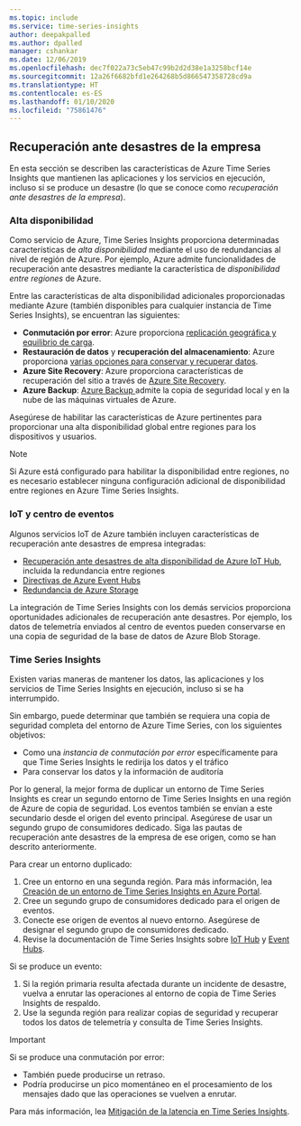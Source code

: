 ```yaml
---
ms.topic: include
ms.service: time-series-insights
author: deepakpalled
ms.author: dpalled
manager: cshankar
ms.date: 12/06/2019
ms.openlocfilehash: dec7f022a73c5eb47c99b2d2d38e1a3258bcf14e
ms.sourcegitcommit: 12a26f6682bfd1e264268b5d866547358728cd9a
ms.translationtype: HT
ms.contentlocale: es-ES
ms.lasthandoff: 01/10/2020
ms.locfileid: "75861476"
---
```

## <a name="business-disaster-recovery"></a>Recuperación ante desastres de la empresa

En esta sección se describen las características de Azure Time Series Insights que mantienen las aplicaciones y los servicios en ejecución, incluso si se produce un desastre (lo que se conoce como *recuperación ante desastres de la empresa*).

### <a name="high-availability"></a>Alta disponibilidad

Como servicio de Azure, Time Series Insights proporciona determinadas características de *alta disponibilidad* mediante el uso de redundancias al nivel de región de Azure. Por ejemplo, Azure admite funcionalidades de recuperación ante desastres mediante la característica de *disponibilidad entre regiones* de Azure.

Entre las características de alta disponibilidad adicionales proporcionadas mediante Azure (también disponibles para cualquier instancia de Time Series Insights), se encuentran las siguientes:

- **Conmutación por error**: Azure proporciona [replicación geográfica y equilibrio de carga](https://docs.microsoft.com/azure/architecture/resiliency/recovery-loss-azure-region).
- **Restauración de datos** y **recuperación del almacenamiento**: Azure proporciona [varias opciones para conservar y recuperar datos](https://docs.microsoft.com/azure/architecture/resiliency/recovery-data-corruption).
- **Azure Site Recovery**: Azure proporciona características de recuperación del sitio a través de [Azure Site Recovery](https://docs.microsoft.com/azure/site-recovery/).
- **Azure Backup**: [Azure Backup ](https://docs.microsoft.com/azure/backup/backup-architecture) admite la copia de seguridad local y en la nube de las máquinas virtuales de Azure.

Asegúrese de habilitar las características de Azure pertinentes para proporcionar una alta disponibilidad global entre regiones para los dispositivos y usuarios.

> [!NOTE]
> Si Azure está configurado para habilitar la disponibilidad entre regiones, no es necesario establecer ninguna configuración adicional de disponibilidad entre regiones en Azure Time Series Insights.

### <a name="iot-and-event-hubs"></a>IoT y centro de eventos

Algunos servicios IoT de Azure también incluyen características de recuperación ante desastres de empresa integradas:

- [Recuperación ante desastres de alta disponibilidad de Azure IoT Hub](https://docs.microsoft.com/azure/iot-hub/iot-hub-ha-dr), incluida la redundancia entre regiones
- [Directivas de Azure Event Hubs](https://docs.microsoft.com/azure/event-hubs/event-hubs-geo-dr)
- [Redundancia de Azure Storage](https://docs.microsoft.com/azure/storage/common/storage-redundancy)

La integración de Time Series Insights con los demás servicios proporciona oportunidades adicionales de recuperación ante desastres. Por ejemplo, los datos de telemetría enviados al centro de eventos pueden conservarse en una copia de seguridad de la base de datos de Azure Blob Storage.

### <a name="time-series-insights"></a>Time Series Insights

Existen varias maneras de mantener los datos, las aplicaciones y los servicios de Time Series Insights en ejecución, incluso si se ha interrumpido. 

Sin embargo, puede determinar que también se requiera una copia de seguridad completa del entorno de Azure Time Series, con los siguientes objetivos:

- Como una *instancia de conmutación por error* específicamente para que Time Series Insights le redirija los datos y el tráfico
- Para conservar los datos y la información de auditoría

Por lo general, la mejor forma de duplicar un entorno de Time Series Insights es crear un segundo entorno de Time Series Insights en una región de Azure de copia de seguridad. Los eventos también se envían a este secundario desde el origen del evento principal. Asegúrese de usar un segundo grupo de consumidores dedicado. Siga las pautas de recuperación ante desastres de la empresa de ese origen, como se han descrito anteriormente.

Para crear un entorno duplicado:

1. Cree un entorno en una segunda región. Para más información, lea [Creación de un entorno de Time Series Insights en Azure Portal](https://docs.microsoft.com/azure/time-series-insights/time-series-insights-get-started).
1. Cree un segundo grupo de consumidores dedicado para el origen de eventos.
1. Conecte ese origen de eventos al nuevo entorno. Asegúrese de designar el segundo grupo de consumidores dedicado.
1. Revise la documentación de Time Series Insights sobre [IoT Hub](https://docs.microsoft.com/azure/time-series-insights/time-series-insights-how-to-add-an-event-source-iothub) y [Event Hubs](https://docs.microsoft.com/azure/time-series-insights/time-series-insights-data-access).

Si se produce un evento:

1. Si la región primaria resulta afectada durante un incidente de desastre, vuelva a enrutar las operaciones al entorno de copia de Time Series Insights de respaldo.
1. Use la segunda región para realizar copias de seguridad y recuperar todos los datos de telemetría y consulta de Time Series Insights.

> [!IMPORTANT]
> Si se produce una conmutación por error:
> 
> * También puede producirse un retraso.
> * Podría producirse un pico momentáneo en el procesamiento de los mensajes dado que las operaciones se vuelven a enrutar.
> 
> Para más información, lea [Mitigación de la latencia en Time Series Insights](https://docs.microsoft.com/azure/time-series-insights/time-series-insights-environment-mitigate-latency).

